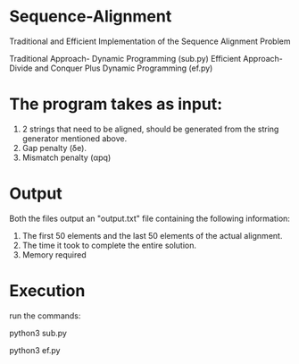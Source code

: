 # Sequence-Alignment
Traditional and Efficient Implementation of the Sequence Alignment Problem  

Traditional Approach- Dynamic Programming (sub.py)
Efficient Approach- Divide and Conquer Plus Dynamic Programming (ef.py)


# The program takes as input:
1. 2 strings that need to be aligned, should be generated from the string
generator mentioned above.
2. Gap penalty (δe).
3. Mismatch penalty (αpq)

# Output
Both the files output an "output.txt" file containing the following information:
1. The first 50 elements and the last 50 elements of the actual alignment.
2. The time it took to complete the entire solution.
3. Memory required

# Execution
run the commands:

python3 sub.py

python3 ef.py

